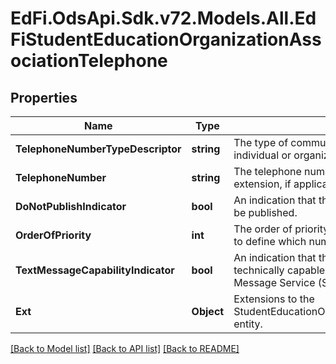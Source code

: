 # EdFi.OdsApi.Sdk.v72.Models.All.EdFiStudentEducationOrganizationAssociationTelephone

## Properties

Name | Type | Description | Notes
------------ | ------------- | ------------- | -------------
**TelephoneNumberTypeDescriptor** | **string** | The type of communication number listed for an individual or organization. | 
**TelephoneNumber** | **string** | The telephone number including the area code, and extension, if applicable. | 
**DoNotPublishIndicator** | **bool** | An indication that the telephone number should not be published. | [optional] 
**OrderOfPriority** | **int** | The order of priority assigned to telephone numbers to define which number to attempt first, second, etc. | [optional] 
**TextMessageCapabilityIndicator** | **bool** | An indication that the telephone number is technically capable of sending and receiving Short Message Service (SMS) text messages. | [optional] 
**Ext** | **Object** | Extensions to the StudentEducationOrganizationAssociationTelephone entity. | [optional] 

[[Back to Model list]](../../README.md#documentation-for-models) [[Back to API list]](../../README.md#documentation-for-api-endpoints) [[Back to README]](../../README.md)

